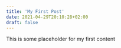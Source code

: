 ```yaml
---
title: 'My First Post'
date: 2021-04-29T20:10:28+02:00
draft: false
---
```


This is some placeholder for my first content
